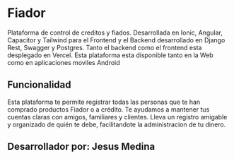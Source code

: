 # Fiador
 Plataforma de control de creditos y fiados. Desarrollada en Ionic, Angular, Capacitor y Tailwind para el Frontend y el Backend desarrollado en Django Rest, Swagger y Postgres. Tanto el backend como el frontend esta desplegado en Vercel. Esta plataforma esta disponible tanto en la Web como en aplicaciones moviles Android

## Funcionalidad

 Esta plataforma te permite registrar todas las personas que te han comprado productos Fiador o a crédito. Te ayudamos a mantener tus cuentas claras con amigos, familiares y clientes. Lleva un registro amigable y organizado de quién te debe, facilitandote la administracion de tu dinero.

## Desarrollador por: Jesus Medina

 
